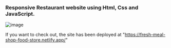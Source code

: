 ### Responsive Restaurant website using Html, Css and JavaScript.


![image](https://github.com/JHarikrishna24/Food-Store/assets/112113875/18cf9314-9ad2-43d3-b79a-1172a972e6a0)

If you want to check out, the site has been deployed at "https://fresh-meal-shop-food-store.netlify.app/"
